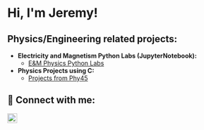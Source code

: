 <h1>Hi, I'm Jeremy! </h1>

<h2>Physics/Engineering related projects:</h2>

- <b>Electricity and Magnetism Python Labs (JupyterNotebook):</b>
  - [E&M Physics Python Labs](https://github.com/JeremyKoertzen/PHY110L)
- <b>Physics Projects using C:</b>
  - [Projects from Phy45](https://github.com/JeremyKoertzen/Phy45JeremyKoertzen/Phy45)

<h2> 🤳 Connect with me:</h2>

[<img align="left" alt="JoshMadakor | LinkedIn" width="22px" src="https://cdn.jsdelivr.net/npm/simple-icons@v3/icons/linkedin.svg" />][linkedin]

[linkedin]: https://www.linkedin.com/in/jeremy-koertzen-284527292/

<!--
**JeremyKoertzen/JeremyKoertzen** is a ✨ _special_ ✨ repository because its `README.md` (this file) appears on your GitHub profile.

Here are some ideas to get you started:

- 🔭 I’m currently working on ...
- 🌱 I’m currently learning ...
- 👯 I’m looking to collaborate on ...
- 🤔 I’m looking for help with ...
- 💬 Ask me about ...
- 📫 How to reach me: ...
- 😄 Pronouns: ...
- ⚡ Fun fact: ...
-->
